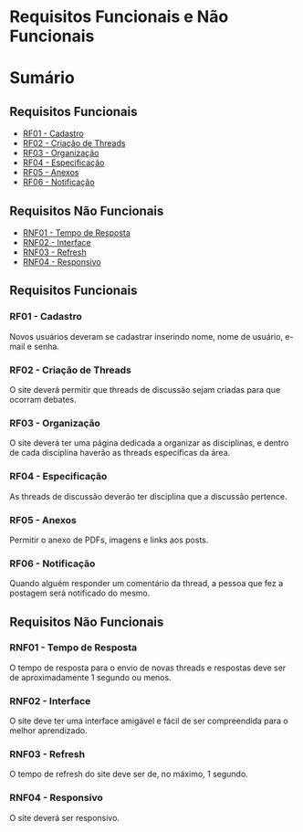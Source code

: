 # Requisitos Funcionais e Não Funcionais

# Sumário

## Requisitos Funcionais

- [RF01 - Cadastro](#rf01---cadastro)
- [RF02 - Criação de Threads](#rf02---criação-de-threads)
- [RF03 - Organização](#rf03---organização)
- [RF04 - Especificação ](#cd04---especificação)
- [RF05 - Anexos](#cd05---anexo)
- [RF06 - Notificação](#cd06---notificação)

## Requisitos Não Funcionais

- [RNF01 - Tempo de Resposta](#rnf01---tempo-de-resposta)
- [RNF02 - Interface](#rf02---interface)
- [RNF03 - Refresh](#rf03---refresh)
- [RNF04 - Responsivo](#cd04---responsivo)



## Requisitos Funcionais

### RF01 - Cadastro
  Novos usuários deveram se cadastrar inserindo nome, nome de usuário, e-mail e senha.

### RF02 - Criação de Threads
  O site deverá permitir que threads de discussão sejam criadas para que ocorram debates.

### RF03 - Organização
  O site deverá ter uma página dedicada a organizar as disciplinas, e dentro de cada disciplina haverão as threads específicas da área.

### RF04 - Especificação
  As threads de discussão deverão ter disciplina que a discussão pertence.

### RF05 - Anexos
  Permitir o anexo de PDFs, imagens e links aos posts.

### RF06 - Notificação
  Quando alguém responder um comentário da thread, a pessoa que fez a postagem será notificado do mesmo.

## Requisitos Não Funcionais

### RNF01 - Tempo de Resposta
  O tempo de resposta para o envio de novas threads e respostas deve ser de aproximadamente 1 segundo ou menos.

### RNF02 - Interface
  O site deve ter uma interface amigável e fácil de ser compreendida para o melhor aprendizado.

### RNF03 - Refresh
  O tempo de refresh do site deve ser de, no máximo, 1 segundo.

### RNF04 - Responsivo
  O site deverá ser responsivo.
